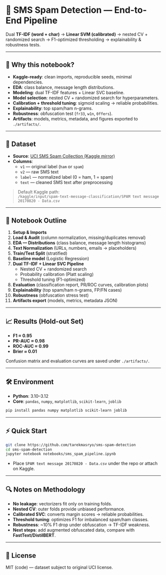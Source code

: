 # 📩 SMS Spam Detection — End-to-End Pipeline

Dual **TF-IDF (word + char)** → **Linear SVM (calibrated)** → nested CV + randomized search → F1-optimized thresholding → explainability & robustness tests.

---

## 🚀 Why this notebook?
- **Kaggle-ready**: clean imports, reproducible seeds, minimal dependencies.  
- **EDA**: class balance, message length distributions.  
- **Modeling**: dual TF-IDF features + Linear SVC baseline.  
- **Model selection**: nested CV + randomized search for hyperparameters.  
- **Calibration + threshold tuning**: sigmoid scaling → reliable probabilities.  
- **Explainability**: top spam/ham n-grams.  
- **Robustness**: obfuscation test (`fr33`, `w1n`, `0ffers`).  
- **Artifacts**: models, metrics, metadata, and figures exported to `./artifacts/`.

---

## 📂 Dataset
- **Source**: [UCI SMS Spam Collection (Kaggle mirror)](https://www.kaggle.com/datasets/uciml/sms-spam-collection-dataset)  
- **Columns**:
  - `v1` — original label (`ham` or `spam`)  
  - `v2` — raw SMS text  
  - `label` — normalized label (0 = ham, 1 = spam)  
  - `text` — cleaned SMS text after preprocessing  

> Default Kaggle path:  
`/kaggle/input/spam-text-message-classification/SPAM text message 20170820 - Data.csv`

---

## 🧱 Notebook Outline
1. **Setup & Imports**  
2. **Load & Audit** (column normalization, missing/duplicates removal)  
3. **EDA — Distributions** (class balance, message length histograms)  
4. **Text Normalization** (URLs, numbers, emails → placeholders)  
5. **Train/Test Split** (stratified)  
6. **Baseline model** (Logistic Regression)  
7. **Dual TF-IDF + Linear SVC Pipeline**  
   - Nested CV + randomized search  
   - Probability calibration (Platt scaling)  
   - Threshold tuning (F1-optimized)  
8. **Evaluation** (classification report, PR/ROC curves, calibration plots)  
9. **Explainability** (top spam/ham n-grams, FP/FN cases)  
10. **Robustness** (obfuscation stress test)  
11. **Artifacts export** (models, metrics, metadata JSON)

---

## 📈 Results (Hold-out Set)
- **F1 ≈ 0.95**  
- **PR-AUC ≈ 0.98**  
- **ROC-AUC ≈ 0.99**  
- **Brier ≈ 0.01**  

Confusion matrix and evaluation curves are saved under `./artifacts/`.

---

## 🛠️ Environment
- **Python**: 3.10–3.12  
- **Core**: `pandas`, `numpy`, `matplotlib`, `scikit-learn`, `joblib`  

```bash
pip install pandas numpy matplotlib scikit-learn joblib
```

---

## ⚡ Quick Start
```bash
git clone https://github.com/tarekmasryo/sms-spam-detection
cd sms-spam-detection
jupyter notebook notebooks/sms_spam_pipeline.ipynb
```

- Place `SPAM text message 20170820 - Data.csv` under the repo or attach on Kaggle.

---

## 🔍 Notes on Methodology
- **No leakage**: vectorizers fit only on training folds.  
- **Nested CV**: outer folds provide unbiased performance.  
- **Calibrated SVC**: converts margin scores → reliable probabilities.  
- **Threshold tuning**: optimizes F1 for imbalanced spam/ham classes.  
- **Robustness**: ~10% F1 drop under obfuscation → TF-IDF weakness.  
- **Next steps**: add augmented obfuscated data, compare with **FastText/DistilBERT**.

---

## 📜 License
MIT (code) — dataset subject to original UCI license.

